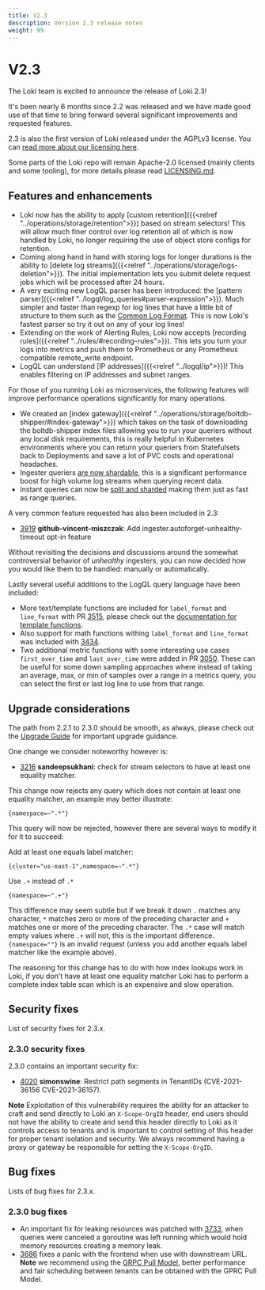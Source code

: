 ```yaml
---
title: V2.3
description: Version 2.3 release notes
weight: 99
---
```


# V2.3

The Loki team is excited to announce the release of Loki 2.3! 

It's been nearly 6 months since 2.2 was released and we have made good use of that time to bring forward several significant improvements and requested features.

2.3 is also the first version of Loki released under the AGPLv3 license. You can [read more about our licensing here](/licensing/).

Some parts of the Loki repo will remain Apache-2.0 licensed (mainly clients and some tooling), for more details please read [LICENSING.md](https://github.com/grafana/loki/blob/main/LICENSING.md).

## Features and enhancements

* Loki now has the ability to apply [custom retention]({{<relref "../operations/storage/retention">}}) based on stream selectors! This will allow much finer control over log retention all of which is now handled by Loki, no longer requiring the use of object store configs for retention.
* Coming along hand in hand with storing logs for longer durations is the ability to [delete log streams]({{<relref "../operations/storage/logs-deletion">}}). The initial implementation lets you submit delete request jobs which will be processed after 24 hours.
* A very exciting new LogQL parser has been introduced: the [pattern parser]({{<relref "../logql/log_queries#parser-expression">}}). Much simpler and faster than regexp for log lines that have a little bit of structure to them such as the [Common Log Format](https://en.wikipedia.org/wiki/Common_Log_Format). This is now Loki's fastest parser so try it out on any of your log lines!
* Extending on the work of Alerting Rules, Loki now accepts [recording rules]({{<relref "../rules/#recording-rules">}}). This lets you turn your logs into metrics and push them to Prometheus or any Prometheus compatible remote_write endpoint.
* LogQL can understand [IP addresses]({{<relref "../logql/ip">}})! This enables filtering on IP addresses and subnet ranges.

For those of you running Loki as microservices, the following features will improve performance operations significantly for many operations.

* We created an [index gateway]({{<relref "../operations/storage/boltdb-shipper/#index-gateway">}}) which takes on the task of downloading the boltdb-shipper index files allowing you to run your queriers without any local disk requirements, this is really helpful in Kubernetes environments where you can return your queriers from Statefulsets back to Deployments and save a lot of PVC costs and operational headaches.
* Ingester queriers [are now shardable](https://github.com/grafana/loki/pull/3852), this is a significant performance boost for high volume log streams when querying recent data. 
* Instant queries can now be [split and sharded](https://github.com/grafana/loki/pull/3984) making them just as fast as range queries.

A very common feature requested has also been included in 2.3:

* [3919](https://github.com/grafana/loki/pull/3919) **github-vincent-miszczak**: Add ingester.autoforget-unhealthy-timeout opt-in feature

Without revisiting the decisions and discussions around the somewhat controversial behavior of _unhealthy_ ingesters, you can now decided how you would like them to be handled: manually or automatically.

Lastly several useful additions to the LogQL query language have been included:

* More text/template functions are included for `label_format` and `line_format` with PR [3515](https://github.com/grafana/loki/pull/3515), please check out the [documentation for template functions](/docs/loki/latest/logql/template_functions/).
* Also support for math functions withing `label_format` and `line_format` was included with [3434](https://github.com/grafana/loki/pull/3434).
* Two additional metric functions with some interesting use cases `first_over_time` and `last_over_time` were added in PR [3050](https://github.com/grafana/loki/pull/3050). These can be useful for some down sampling approaches where instead of taking an average, max, or min of samples over a range in a metrics query, you can select the first or last log line to use from that range.

## Upgrade considerations

The path from 2.2.1 to 2.3.0 should be smooth, as always, please check out the [Upgrade Guide](https://github.com/grafana/loki/blob/main/docs/sources/upgrading/_index.md#230) for important upgrade guidance.

One change we consider noteworthy however is:

* [3216](https://github.com/grafana/loki/pull/3216) **sandeepsukhani**: check for stream selectors to have at least one equality matcher.

This change now rejects any query which does not contain at least one equality matcher, an example may better illustrate:

`{namespace=~".*"}`

This query will now be rejected, however there are several ways to modify it for it to succeed:

Add at least one equals label matcher:

`{cluster="us-east-1",namespace=~".*"}`

Use `.+` instead of `.*`

`{namespace=~".+"}`

This difference may seem subtle but if we break it down `.` matches any character, `*` matches zero or more of the preceding character and `+` matches one or more of the preceding character. The `.*` case will match empty values where `.+` will not, this is the important difference. `{namespace=""}` is an invalid request (unless you add another equals label matcher like the example above).

The reasoning for this change has to do with how index lookups work in Loki, if you don't have at least one equality matcher Loki has to perform a complete index table scan which is an expensive and slow operation.



## Security fixes

List of security fixes for 2.3.x.

### 2.3.0 security fixes

2.3.0 contains an important security fix:

* [4020](https://github.com/grafana/loki/pull/4020) **simonswine**: Restrict path segments in TenantIDs (CVE-2021-36156 CVE-2021-36157).

**Note** Exploitation of this vulnerability requires the ability for an attacker to craft and send directly to Loki an `X-Scope-OrgID` header, end users should not have the ability to create and send this header directly to Loki as it controls access to tenants and is important to control setting of this header for proper tenant isolation and security. We always recommend having a proxy or gateway be responsible for setting the `X-Scope-OrgID`.


## Bug fixes

Lists of bug fixes for 2.3.x.

### 2.3.0 bug fixes

* An important fix for leaking resources was patched with [3733](https://github.com/grafana/loki/pull/3733), when queries were canceled a goroutine was left running which would hold memory resources creating a memory leak.
* [3686](https://github.com/grafana/loki/pull/3686) fixes a panic with the frontend when use with downstream URL. **Note** we recommend using the [GRPC Pull Model](/docs/loki/latest/configuration/query-frontend/#grpc-mode-pull-model), better performance and fair scheduling between tenants can be obtained with the GPRC Pull Model.
